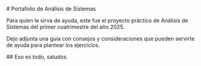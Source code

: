 \# Portafolio de Análisis de Sistemas



Para quien le sirva de ayuda, este fue el proyecto práctico de Análisis de Sistemas del primer cuatrimestre del año 2025.

Dejo adjunta una guía con consejos y consideraciones que pueden servirte de ayuda para plantear los ejercicios.



\## Eso es todo, saludos.

